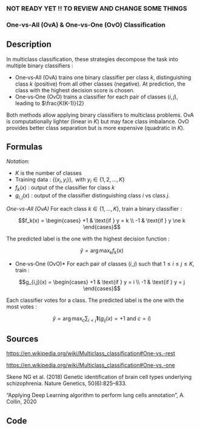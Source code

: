 ### NOT READY YET !! TO REVIEW AND CHANGE SOME THINGS 


### One‑vs‑All (OvA) & One‑vs‑One (OvO) Classification

## Description 

In multiclass classification, these strategies decompose the task into multiple binary classifiers :
- One‑vs‑All (OvA) trains one binary classifier per class $k$, distinguishing class $k$ (positive) from all other classes (negative). At prediction, the class with the highest decision score is chosen.
- One‑vs‑One (OvO) trains a classifier for each pair of classes $(i,j)$, leading to $\frac{K(K-1)}{2}

Both methods allow applying binary classifiers to multiclass problems.
OvA is computationally lighter (linear in $K$) but may face class imbalance.
OvO provides better class separation but is more expensive (quadratic in $K$).

## Formulas 

*Notation*:
- $K$ is the number of classes
- Training data : $\{(x_i,y_i)\}, \text{ with } y_i \in \{1, 2, \dots, K\}$
- $f_k(x)$ : output of the classifier for class $k$
- $g_{i,j}(x)$ : output of the classifier distinguishing class $i$ vs class $j$.

*One-vs-All (OvA)*
For each class $k \in \{1,\dots,K\}$, train a binary classifier : 

$$f_k(x) =
\begin{cases}
+1 & \text{if } y = k \\
-1 & \text{if } y \ne k
\end{cases}$$

The predicted label is the one with the highest decision function :

$$\hat{y} = \arg\max_{k} f_k(x)$$

* One‑vs‑One (OvO)*
For each pair of classes $(i,j)$ such that $1 \leq i \leq j \leq K$, train :

$$g_{i,j}(x) =
\begin{cases}
+1 & \text{if } y = i \\
-1 & \text{if } y = j
\end{cases}$$ 

Each classifier votes for a class. The predicted label is the one with the most votes :

$$\hat{y} = \arg\max_{c} \sum_{i < j} \mathbf{1}(g_{ij}(x) = +1 \text{ and } c = i)$$


## Sources 

https://en.wikipedia.org/wiki/Multiclass_classification#One-vs.-rest

https://en.wikipedia.org/wiki/Multiclass_classification#One-vs.-one

Skene NG et al. (2018) Genetic identification of brain cell types underlying schizophrenia. Nature Genetics, 50(6):825–833.

“Applying Deep Learning algorithm to perform lung cells annotation”, A. Collin, 2020

## Code 


